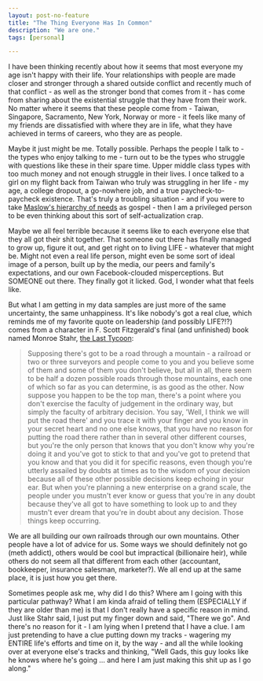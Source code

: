 ```yaml
---
layout: post-no-feature
title: "The Thing Everyone Has In Common"
description: "We are one."
tags: [personal]

---
```


I have been thinking recently about how it seems that most everyone my age isn't happy with their life. Your relationships with people are made closer and stronger through a shared outside conflict and recently much of that conflict - as well as the stronger bond that comes from it - has come from sharing about the existential struggle that they have from their work. No matter where it seems that these people come from - Taiwan, Singapore, Sacramento, New York, Norway or more - it feels like many of my friends are dissatisfied with where they are in life, what they have achieved in terms of careers, who they are as people. 

Maybe it just might be me. Totally possible. Perhaps the people I talk to - the types who enjoy talking to me - turn out to be the types who struggle with questions like these in their spare time. Upper middle class types with too much money and not enough struggle in their lives. I once talked to a girl on my flight back from Taiwan who truly was struggling in her life - my age, a college dropout, a go-nowhere job, and a true paycheck-to-paycheck existence. That's truly a troubling situation - and if you were to take [Maslow's hierarchy of needs](https://en.wikipedia.org/wiki/Maslow's_hierarchy_of_needs) as gospel - then I am a privileged person to be even thinking about this sort of self-actualization crap. 

Maybe we all feel terrible because it seems like to each everyone else that they all got their shit together. That someone out there has finally managed to grow up, figure it out, and get right on to living LIFE - whatever that might be. Might not even a real life person, might even be some sort of ideal image of a person, built up by the media, our peers and family's expectations, and our own Facebook-clouded misperceptions. But SOMEONE out there. They finally got it licked. God, I wonder what that feels like. 

But what I am getting in my data samples are just more of the same uncertainty, the same unhappiness. It's like nobody's got a real clue, which reminds me of my favorite quote on leadership (and possibly LIFE?!?) comes from a character in F. Scott Fitzgerald's final (and unfinished) book named Monroe Stahr, [the Last Tycoon](https://en.wikipedia.org/wiki/The_Love_of_the_Last_Tycoon): 

>Supposing there's got to be a road through a mountain - a railroad or two or three surveyors and people come to you and you believe some of them and some of them you don't believe, but all in all, there seem to be half a dozen possible roads through those mountains, each one of which so far as you can determine, is as good as the other. Now suppose you happen to be the top man, there's a point where you don't exercise the faculty of judgement in the ordinary way, but simply the faculty of arbitrary decision. You say, 'Well, I think we will put the road there' and you trace it with your finger and you know in your secret heart and no one else knows, that you have no reason for putting the road there rather than in several other different courses, but you're the only person that knows that you don't know why you're doing it and you've got to stick to that and you've got to pretend that you know and that you did it for specific reasons, even though you're utterly assailed by doubts at times as to the wisdom of your decision because all of these other possible decisions keep echoing in your ear. But when you're planning a new enterprise on a grand scale, the people under you mustn't ever know or guess that you're in any doubt because they've all got to have something to look up to and they mustn't ever dream that you're in doubt about any decision. Those things keep occurring.
    
We are all building our own railroads through our own mountains. Other people have a lot of advice for us. Some ways we should definitely not go (meth addict), others would be cool but impractical (billionaire heir), while others do not seem all that different from each other (accountant, bookkeeper, insurance salesman, marketer?). We all end up at the same place, it is just how you get there.

Sometimes people ask me, why did I do this? Where am I going with this particular pathway? What I am kinda afraid of telling them (ESPECIALLY if they are older than me) is that I don't really have a specific reason in mind. Just like Stahr said, I just put my finger down and said, "There we go". And there's no reason for it - I am lying when I pretend that I have a clue. I am just pretending to have a clue putting down my tracks - wagering my ENTIRE life's efforts and time on it, by the way - and all the while looking over at everyone else's tracks and thinking, "Well Gads, this guy looks like he knows where he's going ... and here I am just making this shit up as I go along."